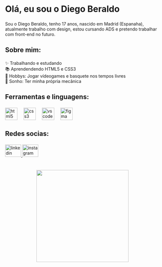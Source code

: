 <h1 align="left">Olá, eu sou o Diego Beraldo</h1>

###

<p align="left">Sou o Diego Beraldo, tenho 17 anos, nascido em Madrid (Espanaha), atualmente trabalho com design, estou cursando ADS e pretendo trabalhar com front-end no futuro.</p>

###

<h2 align="left">Sobre mim:</h2>

###

<p align="left">✨ Trabalhando e estudando<br>📚 Aprendendendo HTML5 e CSS3<br>🎯 Hobbys: Jogar vídeogames e basquete nos tempos livres <br>🎲 Sonho: Ter minha própria mecânica</p>

###

<h2 align="left">Ferramentas e linguagens:</h2>

###

<div align="left">
  <img src="https://cdn.jsdelivr.net/gh/devicons/devicon/icons/html5/html5-original.svg" height="40" alt="html5 logo"  />
  <img width="12" />
  <img src="https://cdn.jsdelivr.net/gh/devicons/devicon/icons/css3/css3-original.svg" height="40" alt="css3 logo"  />
  <img width="12" />
  <img src="https://cdn.jsdelivr.net/gh/devicons/devicon/icons/vscode/vscode-original.svg" height="40" alt="vscode logo"  />
  <img width="12" />
  <img src="https://cdn.jsdelivr.net/gh/devicons/devicon/icons/figma/figma-original.svg" height="40" alt="figma logo"  />
</div>

###

<h2 align="left">Redes socias:</h2>

###

<div align="left">
  <a href="https://www.linkedin.com/in/diego-beraldo-3a8365336/" target="_blank">
  <img src="https://raw.githubusercontent.com/maurodesouza/profile-readme-generator/master/src/assets/icons/social/linkedin/default.svg" width="52" height="40" alt="linkedin logo"  />
  <a href="https://www.instagram.com/_beraldooo_/" target="_blank">
  <img src="https://raw.githubusercontent.com/maurodesouza/profile-readme-generator/master/src/assets/icons/social/instagram/default.svg" width="52" height="40" alt="instagram logo"  />
</div>

###

<br clear="both">

<div align="center">
  <img height="300" src="https://media1.tenor.com/m/V4x3EljPLJIAAAAd/rx7-coupe.gif"  />
</div>

###
